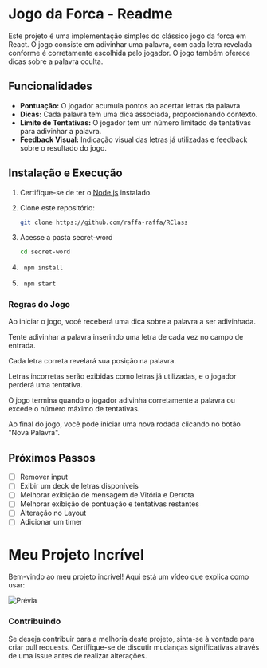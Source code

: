 # Jogo da Forca - Readme

Este projeto é uma implementação simples do clássico jogo da forca em React. O jogo consiste em adivinhar uma palavra, com cada letra revelada conforme é corretamente escolhida pelo jogador. O jogo também oferece dicas sobre a palavra oculta.

## Funcionalidades

- **Pontuação:** O jogador acumula pontos ao acertar letras da palavra.
- **Dicas:** Cada palavra tem uma dica associada, proporcionando contexto.
- **Limite de Tentativas:** O jogador tem um número limitado de tentativas para adivinhar a palavra.
- **Feedback Visual:** Indicação visual das letras já utilizadas e feedback sobre o resultado do jogo.

## Instalação e Execução

1. Certifique-se de ter o [Node.js](https://nodejs.org/) instalado.

2. Clone este repositório:

   ```bash
   git clone https://github.com/raffa-raffa/RClass

3. Acesse a pasta secret-word
    ```bash
    cd secret-word

4. ```bash 
    npm install 

5. ```bash 
    npm start

 ### Regras do Jogo

Ao iniciar o jogo, você receberá uma dica sobre a palavra a ser adivinhada.

Tente adivinhar a palavra inserindo uma letra de cada vez no campo de entrada.

Cada letra correta revelará sua posição na palavra.

Letras incorretas serão exibidas como letras já utilizadas, e o jogador perderá uma tentativa.

O jogo termina quando o jogador adivinha corretamente a palavra ou excede o número máximo de tentativas.

Ao final do jogo, você pode iniciar uma nova rodada clicando no botão "Nova Palavra".


## Próximos Passos 

- [ ] Remover input 
- [ ] Exibir um deck de letras disponíveis
- [ ] Melhorar exibição de mensagem de Vitória e Derrota
- [ ] Melhorar exibição de pontuação e tentativas restantes
- [ ] Alteração no Layout
- [ ] Adicionar um timer

# Meu Projeto Incrível

Bem-vindo ao meu projeto incrível! Aqui está um vídeo que explica como usar:

![Prévia](./src/assets/secretword.gif)


### Contribuindo

Se deseja contribuir para a melhoria deste projeto, sinta-se à vontade para criar pull requests. Certifique-se de discutir mudanças significativas através de uma issue antes de realizar alterações.
